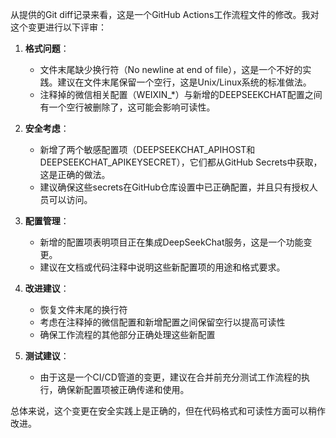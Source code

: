 从提供的Git diff记录来看，这是一个GitHub Actions工作流程文件的修改。我对这个变更进行以下评审：

1. **格式问题**：
   - 文件末尾缺少换行符（No newline at end of file），这是一个不好的实践。建议在文件末尾保留一个空行，这是Unix/Linux系统的标准做法。
   - 注释掉的微信相关配置（WEIXIN_*）与新增的DEEPSEEKCHAT配置之间有一个空行被删除了，这可能会影响可读性。

2. **安全考虑**：
   - 新增了两个敏感配置项（DEEPSEEKCHAT_APIHOST和DEEPSEEKCHAT_APIKEYSECRET），它们都从GitHub Secrets中获取，这是正确的做法。
   - 建议确保这些secrets在GitHub仓库设置中已正确配置，并且只有授权人员可以访问。

3. **配置管理**：
   - 新增的配置项表明项目正在集成DeepSeekChat服务，这是一个功能变更。
   - 建议在文档或代码注释中说明这些新配置项的用途和格式要求。

4. **改进建议**：
   - 恢复文件末尾的换行符
   - 考虑在注释掉的微信配置和新增配置之间保留空行以提高可读性
   - 确保工作流程的其他部分正确处理这些新配置

5. **测试建议**：
   - 由于这是一个CI/CD管道的变更，建议在合并前充分测试工作流程的执行，确保新配置项被正确传递和使用。

总体来说，这个变更在安全实践上是正确的，但在代码格式和可读性方面可以稍作改进。